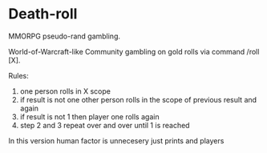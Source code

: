 # Death-roll
MMORPG pseudo-rand gambling.

World-of-Warcraft-like Community gambling on gold rolls via command /roll [X].

Rules:
1. one person rolls in X scope
2. if result is not one other person rolls in the scope of previous result and again
3. if result is not 1 then player one rolls again
4. step 2 and 3 repeat over and over until 1 is reached

In this version human factor is unnecesery just prints and players
